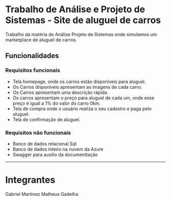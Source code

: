 # Trabalho de Análise e Projeto de Sistemas - Site de aluguel de carros

Trabalho da matéria de Análise Projeto de Sistemas onde simulamos um marketplace de aluguel de carros.

## Funcionalidades

### Requisitos funcionais

* Tela homepage, onde os carros estão disponíveis para aluguel.
* Os Carros disponíveis apresentam as imagens de cada carro.
* Os Carros apresentam uma descrição rápida.
* Os carros apresentam o preço para aluguel de cada um, onde esse preço é igual a 1% do valor do carro 0km.
* Tela de compra onde o usuário realiza o seu cadastro e paga pelo aluguel.
* Tela de confirmação de aluguel.

### Requisitos não funcionais

* Banco de dados relacional Sql
* Banco de dados inteiro na nuvem da Azure
* Swagger para auxilio da documenttação
 
---

# Integrantes

Gabriel Martinez
Matheus Gadelha
